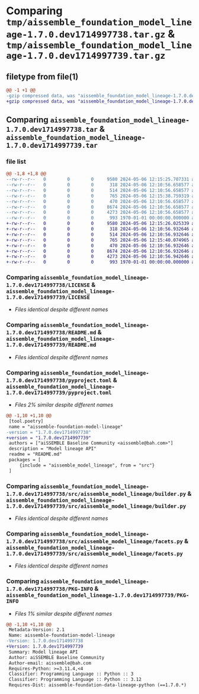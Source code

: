 # Comparing `tmp/aissemble_foundation_model_lineage-1.7.0.dev1714997738.tar.gz` & `tmp/aissemble_foundation_model_lineage-1.7.0.dev1714997739.tar.gz`

## filetype from file(1)

```diff
@@ -1 +1 @@
-gzip compressed data, was "aissemble_foundation_model_lineage-1.7.0.dev1714997738.tar", max compression
+gzip compressed data, was "aissemble_foundation_model_lineage-1.7.0.dev1714997739.tar", max compression
```

## Comparing `aissemble_foundation_model_lineage-1.7.0.dev1714997738.tar` & `aissemble_foundation_model_lineage-1.7.0.dev1714997739.tar`

### file list

```diff
@@ -1,8 +1,8 @@
--rw-r--r--   0        0        0     9580 2024-05-06 12:15:25.707331 aissemble_foundation_model_lineage-1.7.0.dev1714997738/LICENSE
--rw-r--r--   0        0        0      318 2024-05-06 12:10:56.658577 aissemble_foundation_model_lineage-1.7.0.dev1714997738/LICENSE.txt
--rw-r--r--   0        0        0      514 2024-05-06 12:10:56.658577 aissemble_foundation_model_lineage-1.7.0.dev1714997738/README.md
--rw-r--r--   0        0        0      765 2024-05-06 12:15:38.759319 aissemble_foundation_model_lineage-1.7.0.dev1714997738/pyproject.toml
--rw-r--r--   0        0        0      470 2024-05-06 12:10:56.658577 aissemble_foundation_model_lineage-1.7.0.dev1714997738/src/aissemble_model_lineage/__init__.py
--rw-r--r--   0        0        0     8674 2024-05-06 12:10:56.658577 aissemble_foundation_model_lineage-1.7.0.dev1714997738/src/aissemble_model_lineage/builder.py
--rw-r--r--   0        0        0     4273 2024-05-06 12:10:56.658577 aissemble_foundation_model_lineage-1.7.0.dev1714997738/src/aissemble_model_lineage/facets.py
--rw-r--r--   0        0        0      993 1970-01-01 00:00:00.000000 aissemble_foundation_model_lineage-1.7.0.dev1714997738/PKG-INFO
+-rw-r--r--   0        0        0     9580 2024-05-06 12:15:26.025339 aissemble_foundation_model_lineage-1.7.0.dev1714997739/LICENSE
+-rw-r--r--   0        0        0      318 2024-05-06 12:10:56.932646 aissemble_foundation_model_lineage-1.7.0.dev1714997739/LICENSE.txt
+-rw-r--r--   0        0        0      514 2024-05-06 12:10:56.932646 aissemble_foundation_model_lineage-1.7.0.dev1714997739/README.md
+-rw-r--r--   0        0        0      765 2024-05-06 12:15:40.074965 aissemble_foundation_model_lineage-1.7.0.dev1714997739/pyproject.toml
+-rw-r--r--   0        0        0      470 2024-05-06 12:10:56.932646 aissemble_foundation_model_lineage-1.7.0.dev1714997739/src/aissemble_model_lineage/__init__.py
+-rw-r--r--   0        0        0     8674 2024-05-06 12:10:56.932646 aissemble_foundation_model_lineage-1.7.0.dev1714997739/src/aissemble_model_lineage/builder.py
+-rw-r--r--   0        0        0     4273 2024-05-06 12:10:56.942646 aissemble_foundation_model_lineage-1.7.0.dev1714997739/src/aissemble_model_lineage/facets.py
+-rw-r--r--   0        0        0      993 1970-01-01 00:00:00.000000 aissemble_foundation_model_lineage-1.7.0.dev1714997739/PKG-INFO
```

### Comparing `aissemble_foundation_model_lineage-1.7.0.dev1714997738/LICENSE` & `aissemble_foundation_model_lineage-1.7.0.dev1714997739/LICENSE`

 * *Files identical despite different names*

### Comparing `aissemble_foundation_model_lineage-1.7.0.dev1714997738/README.md` & `aissemble_foundation_model_lineage-1.7.0.dev1714997739/README.md`

 * *Files identical despite different names*

### Comparing `aissemble_foundation_model_lineage-1.7.0.dev1714997738/pyproject.toml` & `aissemble_foundation_model_lineage-1.7.0.dev1714997739/pyproject.toml`

 * *Files 2% similar despite different names*

```diff
@@ -1,10 +1,10 @@
 [tool.poetry]
 name = "aissemble-foundation-model-lineage"
-version = "1.7.0.dev1714997738"
+version = "1.7.0.dev1714997739"
 authors = ["aiSSEMBLE Baseline Community <aissemble@bah.com>"]
 description = "Model lineage API"
 readme = "README.md"
 packages = [
     {include = "aissemble_model_lineage", from = "src"}
 ]
```

### Comparing `aissemble_foundation_model_lineage-1.7.0.dev1714997738/src/aissemble_model_lineage/builder.py` & `aissemble_foundation_model_lineage-1.7.0.dev1714997739/src/aissemble_model_lineage/builder.py`

 * *Files identical despite different names*

### Comparing `aissemble_foundation_model_lineage-1.7.0.dev1714997738/src/aissemble_model_lineage/facets.py` & `aissemble_foundation_model_lineage-1.7.0.dev1714997739/src/aissemble_model_lineage/facets.py`

 * *Files identical despite different names*

### Comparing `aissemble_foundation_model_lineage-1.7.0.dev1714997738/PKG-INFO` & `aissemble_foundation_model_lineage-1.7.0.dev1714997739/PKG-INFO`

 * *Files 1% similar despite different names*

```diff
@@ -1,10 +1,10 @@
 Metadata-Version: 2.1
 Name: aissemble-foundation-model-lineage
-Version: 1.7.0.dev1714997738
+Version: 1.7.0.dev1714997739
 Summary: Model lineage API
 Author: aiSSEMBLE Baseline Community
 Author-email: aissemble@bah.com
 Requires-Python: >=3.11.4,<4
 Classifier: Programming Language :: Python :: 3
 Classifier: Programming Language :: Python :: 3.12
 Requires-Dist: aissemble-foundation-data-lineage-python (==1.7.0.*)
```

